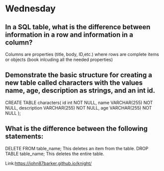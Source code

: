 # Wednesday

## In a SQL table, what is the difference between information in a row and information in a column?
Columns are properties (title, body, ID,etc.) where rows are complete items or objects (book inlcuding all the needed properties)
## Demonstrate the basic structure for creating a new table called characters with the values name, age, description as strings, and an int id.
CREATE TABLE characters(
  id int NOT NULL,
  name VARCHAR(255) NOT NULL,
  description VARCHAR(255) NOT NULL,
  age VARCHAR(255) NOT NULL
);
## What is the difference between the following statements:
DELETE FROM table_name; This deletes an item from the table.
DROP TABLE table_name; This deletes the entire table.

Link:https://john87barker.github.io/knight/